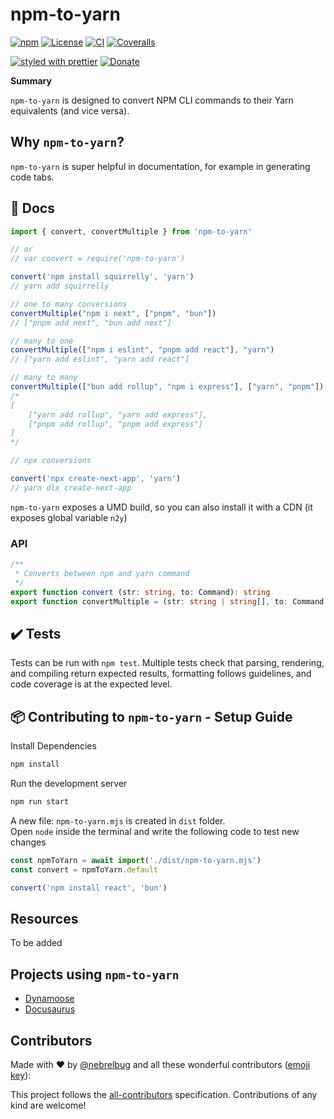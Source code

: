 # npm-to-yarn

<!-- ALL-CONTRIBUTORS-BADGE:START - Do not remove or modify this section -->

[logo]: https://img.shields.io/badge/all_contributors-0-orange.svg 'Number of contributors on All-Contributors'

<!-- ALL-CONTRIBUTORS-BADGE:END -->

[![npm](https://img.shields.io/npm/v/npm-to-yarn)](https://www.npmjs.com/package/npm-to-yarn)
[![License](https://img.shields.io/npm/l/npm-to-yarn)](./LICENSE)
[![CI](https://github.com/nebrelbug/npm-to-yarn/actions/workflows/ci.yml/badge.svg)](https://github.com/nebrelbug/npm-to-yarn/actions/workflows/ci.yml)
[![Coveralls](https://img.shields.io/coveralls/nebrelbug/npm-to-yarn.svg)](https://coveralls.io/github/nebrelbug/npm-to-yarn)

[![styled with prettier](https://img.shields.io/badge/styled_with-prettier-ff69b4.svg)](https://github.com/prettier/prettier)
[![Donate](https://img.shields.io/badge/donate-paypal-blue.svg)](https://paypal.me/bengubler)

**Summary**

`npm-to-yarn` is designed to convert NPM CLI commands to their Yarn equivalents (and vice versa).

## Why `npm-to-yarn`?

`npm-to-yarn` is super helpful in documentation, for example in generating code tabs.

## 📜 Docs

```js
import { convert, convertMultiple } from 'npm-to-yarn'

// or
// var convert = require('npm-to-yarn')

convert('npm install squirrelly', 'yarn')
// yarn add squirrelly

// one to many conversions
convertMultiple("npm i next", ["pnpm", "bun"])
// ["pnpm add next", "bun add next"]

// many to one
convertMultiple(["npm i eslint", "pnpm add react"], "yarn")
// ["yarn add eslint", "yarn add react"]

// many to many
convertMultiple(["bun add rollup", "npm i express"], ["yarn", "pnpm"])
/*
[
    ["yarn add rollup", "yarn add express"], 
    ["pnpm add rollup", "pnpm add express"]
]
*/

// npx conversions

convert('npx create-next-app', 'yarn')
// yarn dlx create-next-app
```

`npm-to-yarn` exposes a UMD build, so you can also install it with a CDN (it exposes global variable `n2y`)

### API

```ts
/**
 * Converts between npm and yarn command
 */
export function convert (str: string, to: Command): string
export function convertMultiple = (str: string | string[], to: Command | Command[]): string[] 
```

## ✔️ Tests

Tests can be run with `npm test`. Multiple tests check that parsing, rendering, and compiling return expected results, formatting follows guidelines, and code coverage is at the expected level.

## 📦 Contributing to `npm-to-yarn` - Setup Guide

Install Dependencies

```sh copy
npm install
```

Run the development server

```sh
npm run start
```

A new file: `npm-to-yarn.mjs` is created in `dist` folder. <br>
Open `node` inside the terminal and write the following code to test new changes

```js
const npmToYarn = await import('./dist/npm-to-yarn.mjs')
const convert = npmToYarn.default

convert('npm install react', 'bun')
```

## Resources

To be added

## Projects using `npm-to-yarn`

- [Dynamoose](https://dynamoosejs.com)
- [Docusaurus](https://docusaurus.io)

## Contributors

Made with ❤ by [@nebrelbug](https://github.com/nebrelbug) and all these wonderful contributors ([emoji key](https://github.com/kentcdodds/all-contributors#emoji-key)):

<!-- ALL-CONTRIBUTORS-LIST:START - Do not remove or modify this section -->
<!-- prettier-ignore-start -->
<!-- markdownlint-disable -->


<!-- markdownlint-enable -->
<!-- prettier-ignore-end -->

<!-- ALL-CONTRIBUTORS-LIST:END -->

This project follows the [all-contributors](https://github.com/kentcdodds/all-contributors) specification. Contributions of any kind are welcome!
